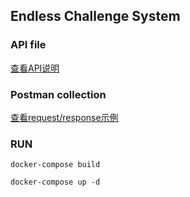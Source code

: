 ## Endless Challenge System

### API file
[查看API说明](api.yaml)

### Postman collection
[查看request/response示例](https://api.postman.com/collections/37534429-29dc2b97-fc7b-4909-9780-842acdd1c2b7?access_key=PMAT-01J4W3PHHX0XCEDNMT6B863D9R)

### RUN

`docker-compose build`

`docker-compose up -d`
